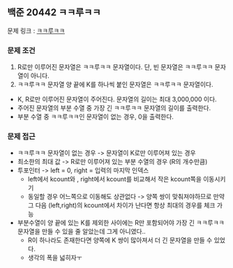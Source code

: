 ## 백준 20442 ㅋㅋ루ㅋㅋ

문제 링크 : [ㅋㅋ루ㅋㅋ](https://www.acmicpc.net/problem/20442)

### 문제 조건

1. R로만 이루어진 문자열은 ㅋㅋ루ㅋㅋ 문자열이다. 단, 빈 문자열은 ㅋㅋ루ㅋㅋ 문자열이 아니다.
2. ㅋㅋ루ㅋㅋ 문자열 양 끝에 K를 하나씩 붙인 문자열은 ㅋㅋ루ㅋㅋ 문자열이다.

- K, R로만 이루어진 문자열이 주어진다. 문자열의 길이는 최대 3,000,000 이다.
- 주어진 문자열의 부분 수열 중 가장 긴 ㅋㅋ루ㅋㅋ 문자열의 길이를 출력한다.
- 부분 수열 중 ㅋㅋ루ㅋㅋ인 문자열이 없는 경우, 0을 출력한다.

### 문제 접근

- ㅋㅋ루ㅋㅋ 문자열이 없는 경우 -> 문자열이 K로만 이루어져 있는 경우
- 최소한의 최대 값 -> R로만 이루어져 있는 부분 수열의 경우 (R의 개수만큼)
- 투포인터 -> left = 0, right = 입력의 마지막 인덱스
    - left에서 kcount와 , right에서 kcount를 비교해서 작은 kcount쪽을 이동시키기
    - 동일할 경우 어느쪽으로 이동해도 상관없다 -> 양쪽 쌍이 맞춰져야하므로 만약 그 다음 (left,right)의 kcount에서 차이가 난다면 항상 최대의 경우를 체크 가능
- 부분수열이 양 끝에 있는 K를 제외한 사이에는 R만 포함되어야 가장 긴 ㅋㅋ루ㅋㅋ 문자열을 만들 수 있을 줄 알았는데 그게 아니였다..
    - R이 하나라도 존재한다면 양쪽에 K 쌍이 많아져서 더 긴 문자열을 만들 수 있었다.
    - 생각의 폭을 넓히자ㅜ